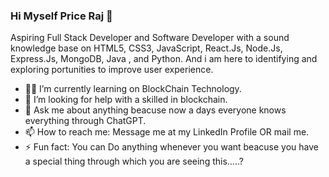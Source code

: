 ### Hi Myself Price Raj 👋
Aspiring Full Stack Developer and Software Developer with a sound knowledge base on HTML5, CSS3, JavaScript, React.Js, Node.Js, Express.Js, MongoDB, Java , and Python. And i am here to identifying and exploring portunities to improve user experience.

- 🔭🌱 I’m currently learning on BlockChain Technology.
- 🤔 I’m looking for help with a skilled in blockchain.
- 💬 Ask me about anything beacuse now a days everyone knows everything through ChatGPT.
- 📫 How to reach me: Message me at my LinkedIn Profile OR mail me.
- ⚡ Fun fact: You can Do anything whenever you want beacuse you have a special thing through which you are seeing this.....?

